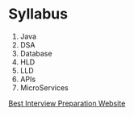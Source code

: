 # Syllabus

1. Java
2. DSA
3. Database
4. HLD
5. LLD
6. APIs
7. MicroServices

[Best Interview Preparation Website](https://www.hellointerview.com/dashboard)
